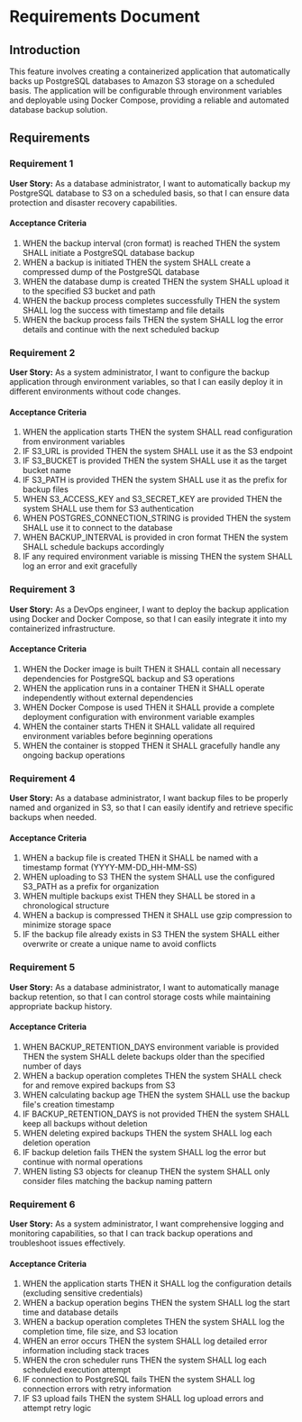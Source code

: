 # Requirements Document

## Introduction

This feature involves creating a containerized application that automatically backs up PostgreSQL databases to Amazon S3 storage on a scheduled basis. The application will be configurable through environment variables and deployable using Docker Compose, providing a reliable and automated database backup solution.

## Requirements

### Requirement 1

**User Story:** As a database administrator, I want to automatically backup my PostgreSQL database to S3 on a scheduled basis, so that I can ensure data protection and disaster recovery capabilities.

#### Acceptance Criteria

1. WHEN the backup interval (cron format) is reached THEN the system SHALL initiate a PostgreSQL database backup
2. WHEN a backup is initiated THEN the system SHALL create a compressed dump of the PostgreSQL database
3. WHEN the database dump is created THEN the system SHALL upload it to the specified S3 bucket and path
4. WHEN the backup process completes successfully THEN the system SHALL log the success with timestamp and file details
5. WHEN the backup process fails THEN the system SHALL log the error details and continue with the next scheduled backup

### Requirement 2

**User Story:** As a system administrator, I want to configure the backup application through environment variables, so that I can easily deploy it in different environments without code changes.

#### Acceptance Criteria

1. WHEN the application starts THEN the system SHALL read configuration from environment variables
2. IF S3_URL is provided THEN the system SHALL use it as the S3 endpoint
3. IF S3_BUCKET is provided THEN the system SHALL use it as the target bucket name
4. IF S3_PATH is provided THEN the system SHALL use it as the prefix for backup files
5. WHEN S3_ACCESS_KEY and S3_SECRET_KEY are provided THEN the system SHALL use them for S3 authentication
6. WHEN POSTGRES_CONNECTION_STRING is provided THEN the system SHALL use it to connect to the database
7. WHEN BACKUP_INTERVAL is provided in cron format THEN the system SHALL schedule backups accordingly
8. IF any required environment variable is missing THEN the system SHALL log an error and exit gracefully

### Requirement 3

**User Story:** As a DevOps engineer, I want to deploy the backup application using Docker and Docker Compose, so that I can easily integrate it into my containerized infrastructure.

#### Acceptance Criteria

1. WHEN the Docker image is built THEN it SHALL contain all necessary dependencies for PostgreSQL backup and S3 operations
2. WHEN the application runs in a container THEN it SHALL operate independently without external dependencies
3. WHEN Docker Compose is used THEN it SHALL provide a complete deployment configuration with environment variable examples
4. WHEN the container starts THEN it SHALL validate all required environment variables before beginning operations
5. WHEN the container is stopped THEN it SHALL gracefully handle any ongoing backup operations

### Requirement 4

**User Story:** As a database administrator, I want backup files to be properly named and organized in S3, so that I can easily identify and retrieve specific backups when needed.

#### Acceptance Criteria

1. WHEN a backup file is created THEN it SHALL be named with a timestamp format (YYYY-MM-DD_HH-MM-SS)
2. WHEN uploading to S3 THEN the system SHALL use the configured S3_PATH as a prefix for organization
3. WHEN multiple backups exist THEN they SHALL be stored in a chronological structure
4. WHEN a backup is compressed THEN it SHALL use gzip compression to minimize storage space
5. IF the backup file already exists in S3 THEN the system SHALL either overwrite or create a unique name to avoid conflicts

### Requirement 5

**User Story:** As a database administrator, I want to automatically manage backup retention, so that I can control storage costs while maintaining appropriate backup history.

#### Acceptance Criteria

1. WHEN BACKUP_RETENTION_DAYS environment variable is provided THEN the system SHALL delete backups older than the specified number of days
2. WHEN a backup operation completes THEN the system SHALL check for and remove expired backups from S3
3. WHEN calculating backup age THEN the system SHALL use the backup file's creation timestamp
4. IF BACKUP_RETENTION_DAYS is not provided THEN the system SHALL keep all backups without deletion
5. WHEN deleting expired backups THEN the system SHALL log each deletion operation
6. IF backup deletion fails THEN the system SHALL log the error but continue with normal operations
7. WHEN listing S3 objects for cleanup THEN the system SHALL only consider files matching the backup naming pattern

### Requirement 6

**User Story:** As a system administrator, I want comprehensive logging and monitoring capabilities, so that I can track backup operations and troubleshoot issues effectively.

#### Acceptance Criteria

1. WHEN the application starts THEN it SHALL log the configuration details (excluding sensitive credentials)
2. WHEN a backup operation begins THEN the system SHALL log the start time and database details
3. WHEN a backup operation completes THEN the system SHALL log the completion time, file size, and S3 location
4. WHEN an error occurs THEN the system SHALL log detailed error information including stack traces
5. WHEN the cron scheduler runs THEN the system SHALL log each scheduled execution attempt
6. IF connection to PostgreSQL fails THEN the system SHALL log connection errors with retry information
7. IF S3 upload fails THEN the system SHALL log upload errors and attempt retry logic